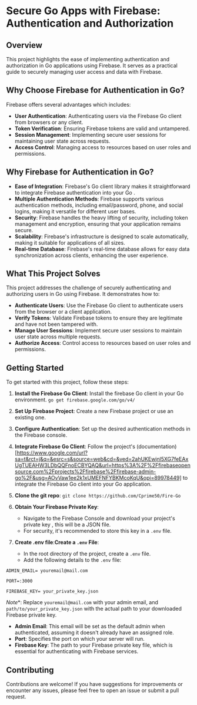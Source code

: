 # Secure Go Apps with Firebase: Authentication and Authorization

## Overview

This project highlights the ease of implementing authentication and authorization in Go applications using Firebase. It serves as a practical guide to securely managing user access and data with Firebase.

## Why Choose Firebase for Authentication in Go?

Firebase offers several advantages which includes:

- **User Authentication**: Authenticating users via the Firebase Go client from browsers or any client.
- **Token Verification**: Ensuring Firebase tokens are valid and untampered.
- **Session Management**: Implementing secure user sessions for maintaining user state across requests.
- **Access Control**: Managing access to resources based on user roles and permissions.



## Why Firebase for Authentication in Go?


- **Ease of Integration**: Firebase's Go client library makes it straightforward to integrate Firebase authentication into your Go .
- **Multiple Authentication Methods**: Firebase supports various authentication methods, including email/password, phone, and social logins, making it versatile for different user bases.
- **Security**: Firebase handles the heavy lifting of security, including token management and encryption, ensuring that your application remains secure.
- **Scalability**: Firebase's infrastructure is designed to scale automatically, making it suitable for applications of all sizes.
- **Real-time Database**: Firebase's real-time database allows for easy data synchronization across clients, enhancing the user experience.

## What This Project Solves

This project addresses the challenge of securely authenticating and authorizing users in Go using Firebase. It demonstrates how to:

- **Authenticate Users**: Use the Firebase Go client to authenticate users from the browser or a client application.
- **Verify Tokens**: Validate Firebase tokens to ensure they are legitimate and have not been tampered with.
- **Manage User Sessions**: Implement secure user sessions to maintain user state across multiple requests.
- **Authorize Access**: Control access to resources based on user roles and permissions.


## Getting Started

To get started with this project, follow these steps:

1. **Install the Firebase Go Client**: Install the firebase Go client in your Go environment.
```go get firebase.google.com/go/v4/```

2. **Set Up Firebase Project**: Create a new Firebase project or use an existing one.

3. **Configure Authentication**: Set up the desired authentication methods in the Firebase console.

4. **Integrate Firebase Go Client**: Follow the project's (documentation)[https://www.google.com/url?sa=t&rct=j&q=&esrc=s&source=web&cd=&ved=2ahUKEwjnl5XG7feEAxUgTUEAHW3LDbQQFnoECBYQAQ&url=https%3A%2F%2Ffirebaseopensource.com%2Fprojects%2Ffirebase%2Ffirebase-admin-go%2F&usg=AOvVaw1ee2k1xUMEFNFYBKMcoKqU&opi=89978449] to integrate the Firebase Go client into your Go application.

5. **Clone the git repo**: ```git clone https://github.com/Cprime50/Fire-Go```
6. **Obtain Your Firebase Private Key**:
   - Navigate to the Firebase Console and download your project's private key , this will be a JSON file.
   - For security, it's recommended to store this key in a `.env` file.

7. **Create .env file**:**Create a `.env` File**:
   - In the root directory of the project, create a `.env` file.
   - Add the following details to the `.env` file:
```
ADMIN_EMAIL= youremail@mail.com

PORT=:3000

FIREBASE_KEY= your_private_key.json
```
*Note**: Replace `youremail@mail.com` with your admin email, and `path/to/your_private_key.json` with the actual path to your downloaded Firebase private key.

- **Admin Email**: This email will be set as the default admin when authenticated, assuming it doesn't already have an assigned role.
- **Port**: Specifies the port on which your server will run.
- **Firebase Key**: The path to your Firebase private key file, which is essential for authenticating with Firebase services.


## Contributing

Contributions are welcome! If you have suggestions for improvements or encounter any issues, please feel free to open an issue or submit a pull request.
